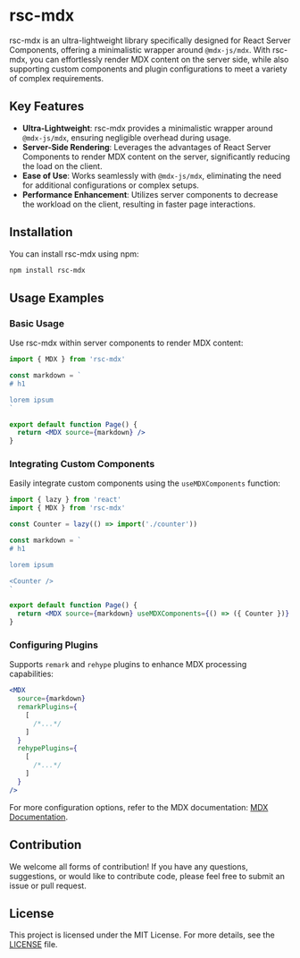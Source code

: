# rsc-mdx

rsc-mdx is an ultra-lightweight library specifically designed for React Server Components, offering a minimalistic wrapper around `@mdx-js/mdx`. With rsc-mdx, you can effortlessly render MDX content on the server side, while also supporting custom components and plugin configurations to meet a variety of complex requirements.

## Key Features

- **Ultra-Lightweight**: rsc-mdx provides a minimalistic wrapper around `@mdx-js/mdx`, ensuring negligible overhead during usage.
- **Server-Side Rendering**: Leverages the advantages of React Server Components to render MDX content on the server, significantly reducing the load on the client.
- **Ease of Use**: Works seamlessly with `@mdx-js/mdx`, eliminating the need for additional configurations or complex setups.
- **Performance Enhancement**: Utilizes server components to decrease the workload on the client, resulting in faster page interactions.

## Installation

You can install rsc-mdx using npm:

```bash
npm install rsc-mdx
```

## Usage Examples

### Basic Usage

Use rsc-mdx within server components to render MDX content:

```jsx
import { MDX } from 'rsc-mdx'

const markdown = `
# h1

lorem ipsum
`

export default function Page() {
  return <MDX source={markdown} />
}
```

### Integrating Custom Components

Easily integrate custom components using the `useMDXComponents` function:

```jsx
import { lazy } from 'react'
import { MDX } from 'rsc-mdx'

const Counter = lazy(() => import('./counter'))

const markdown = `
# h1

lorem ipsum

<Counter />
`

export default function Page() {
  return <MDX source={markdown} useMDXComponents={() => ({ Counter })} />
}
```

### Configuring Plugins

Supports `remark` and `rehype` plugins to enhance MDX processing capabilities:

```jsx
<MDX
  source={markdown}
  remarkPlugins={
    [
      /*...*/
    ]
  }
  rehypePlugins={
    [
      /*...*/
    ]
  }
/>
```

For more configuration options, refer to the MDX documentation: [MDX Documentation](https://mdxjs.com/packages/mdx/#evaluateoptions).

## Contribution

We welcome all forms of contribution! If you have any questions, suggestions, or would like to contribute code, please feel free to submit an issue or pull request.

## License

This project is licensed under the MIT License. For more details, see the [LICENSE](LICENSE) file.
